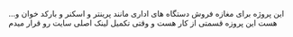این پروژه برای مغازه فروش دستگاه های اداری مانند پرینتر و اسکنر و بارکد خوان و... هست این پروزه قسمتی از کار هست و وقتی تکمیل لینک اصلی سایت رو قرار میدم

